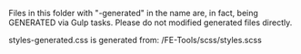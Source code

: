 
Files in this folder with "-generated" in the name are, in fact, being GENERATED via Gulp tasks.  Please do not modified generated files directly.

styles-generated.css is generated from:
/FE-Tools/scss/styles.scss
